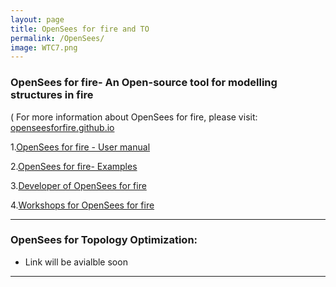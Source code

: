 ```yaml
---
layout: page
title: OpenSees for fire and TO
permalink: /OpenSees/
image: WTC7.png
---
```


### OpenSees for fire- An Open-source tool for modelling structures in fire
( For more information about OpenSees for fire, please visit: [openseesforfire.github.io](http://openseesforfire.github.io/)

1.[OpenSees for fire - User manual](http://openseesforfire.github.io/user.html)

2.[OpenSees for fire- Examples](http://openseesforfire.github.io/Subpages/examples.html)

3.[Developer of OpenSees for fire](http://openseesforfire.github.io/developer.html)

4.[Workshops for OpenSees for fire](http://openseesforfire.github.io/workshop.html)

***

### OpenSees for Topology Optimization: 
* Link will be avialble soon





***

